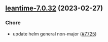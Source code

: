 

## [leantime-7.0.32](https://github.com/truecharts/charts/compare/leantime-7.0.31...leantime-7.0.32) (2023-02-27)

### Chore

- update helm general non-major ([#7725](https://github.com/truecharts/charts/issues/7725))
  
  